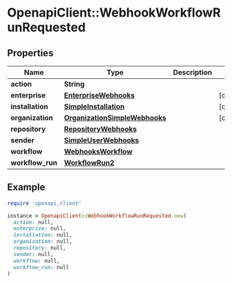 # OpenapiClient::WebhookWorkflowRunRequested

## Properties

| Name | Type | Description | Notes |
| ---- | ---- | ----------- | ----- |
| **action** | **String** |  |  |
| **enterprise** | [**EnterpriseWebhooks**](EnterpriseWebhooks.md) |  | [optional] |
| **installation** | [**SimpleInstallation**](SimpleInstallation.md) |  | [optional] |
| **organization** | [**OrganizationSimpleWebhooks**](OrganizationSimpleWebhooks.md) |  | [optional] |
| **repository** | [**RepositoryWebhooks**](RepositoryWebhooks.md) |  |  |
| **sender** | [**SimpleUserWebhooks**](SimpleUserWebhooks.md) |  |  |
| **workflow** | [**WebhooksWorkflow**](WebhooksWorkflow.md) |  |  |
| **workflow_run** | [**WorkflowRun2**](WorkflowRun2.md) |  |  |

## Example

```ruby
require 'openapi_client'

instance = OpenapiClient::WebhookWorkflowRunRequested.new(
  action: null,
  enterprise: null,
  installation: null,
  organization: null,
  repository: null,
  sender: null,
  workflow: null,
  workflow_run: null
)
```

